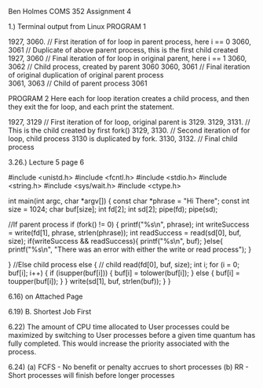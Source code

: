 Ben Holmes
COMS 352
Assignment 4


1.) Terminal output from Linux 
PROGRAM 1

1927, 3060.   //  First iteration of for loop in parent process, here i == 0
3060, 3061    //  Duplicate of above parent process, this is the first child created
1927, 3060    //  Final iteration of for loop in original parent, here i == 1
3060, 3062    //  Child process, created by parent 3060
3060, 3061    //  Final iteration of original duplication of original parent process   
3061, 3063    //  Child of parent process 3061



PROGRAM 2
Here each for loop iteration creates a child process, and then they exit the for loop, and each print the statement. 

1927, 3129	  // First iteration of for loop, original parent is 3129. 
3129, 3131.   // This is the child created by first fork()
3129, 3130.   // Second iteration of for loop, child process 3130 is duplicated by fork. 
3130, 3132.   // Final child process



3.26.) Lecture 5 page 6

#include <unistd.h>
#include <fcntl.h>
#include <stdio.h>
#include <string.h>
#include <sys/wait.h>
#include <ctype.h>

int main(int argc, char *argv[])
{
   const char *phrase = "Hi There";
   const int size = 1024; 
   char buf[size];
   int fd[2];
   int sd[2];
   pipe(fd);
   pipe(sd);

   //If parent process
   if (fork() != 0)
   {
     printf("%s\n", phrase);
     int writeSuccess = write(fd[1], phrase, strlen(phrase));
     int readSuccess = read(sd[0], buf, size);
     if(writeSuccess && readSuccess){
        printf("%s\n", buf);
     }else{
      printf("%s\n", "There was an error with either the write or read process"); 
     }
     
   }
   //Else child process
   else
   {
       // child
       read(fd[0], buf, size);
       int i;
       for (i = 0; buf[i]; i++)
       {
           if (isupper(buf[i]))
           {
               buf[i] = tolower(buf[i]);
           }
           else
           {
               buf[i] = toupper(buf[i]);
           }
       }
       write(sd[1], buf, strlen(buf));
   }
}


6.16) on Attached Page


6.19) 
	B. Shortest Job First


6.22) 
The amount of CPU time allocated to User processes could be maximized by switching to User processes before a given time quantum has fully completed. This would increase the priority associated with the process. 


6.24) 
(a) FCFS - No benefit or penalty accrues to short processes
(b) RR - Short processes will finish before longer processes





